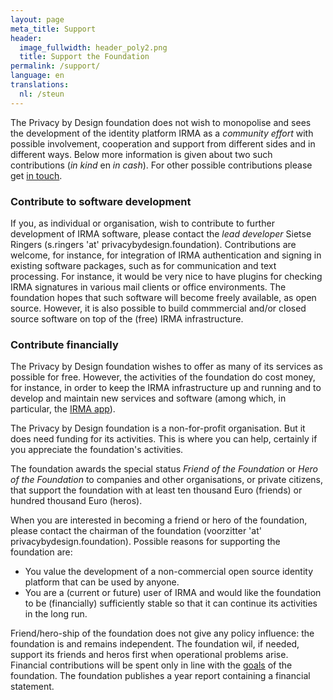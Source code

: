 ```yaml
---
layout: page
meta_title: Support
header:
  image_fullwidth: header_poly2.png
  title: Support the Foundation
permalink: /support/
language: en
translations:
  nl: /steun
---
```


The Privacy by Design foundation does not wish to monopolise and sees
the development of the identity platform IRMA as a *community effort*
with possible involvement, cooperation and support from different
sides and in different ways. Below more information is given about two
such contributions (*in kind* en *in cash*). For other possible
contributions please get [in touch](/contact-en).

### Contribute to software development

If you, as individual or organisation, wish to contribute to further
development of IRMA software, please contact the *lead developer*
Sietse Ringers (s.ringers 'at' privacybydesign.foundation).
Contributions are welcome, for instance, for integration of IRMA
authentication and signing in existing software packages, such as for
communication and text processing. For instance, it would be very nice
to have plugins for checking IRMA signatures in various mail clients
or office environments. The foundation hopes that such software will
become freely available, as open source. However, it is also possible
to build commmercial and/or closed source software on top of the
(free) IRMA infrastructure.

### Contribute financially

The Privacy by Design foundation wishes to offer as many of its
services as possible for free. However, the activities of the
foundation do cost money, for instance, in order to keep the IRMA
infrastructure up and running and to develop and maintain new services
and software (among which, in particular, the [IRMA
app](https://privacybydesign.foundation/download/)).

The Privacy by Design foundation is a non-for-profit organisation.
But it does need funding for its activities. This is where you can
help, certainly if you appreciate the foundation's activities.

The foundation awards the special status *Friend of the Foundation* or
*Hero of the Foundation* to companies and other organisations, or
private citizens, that support the foundation with at least
ten thousand Euro (friends) or hundred thousand Euro (heros).

When you are interested in becoming a friend or hero of the
foundation, please contact the chairman of the foundation (voorzitter
'at' privacybydesign.foundation). Possible reasons for supporting the
foundation are:

* You value the development of a non-commercial open source identity
  platform that can be used by anyone.
* You are a (current or future) user of IRMA and would like the
  foundation to be (financially) sufficiently stable so that it can
  continue its activities in the long run.

Friend/hero-ship of the foundation does not give any policy influence:
the foundation is and remains independent. The foundation wil, if
needed, support its friends and heros first when operational problems
arise. Financial contributions will be spent only in line with the
[goals](https://privacybydesign.foundation/about/) of the foundation.
The foundation publishes a year report containing a financial
statement.


